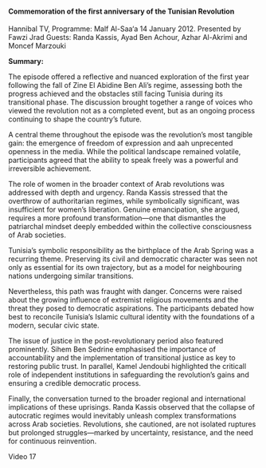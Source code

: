 <h4>Commemoration of the first anniversary of the Tunisian Revolution</h4>

Hannibal TV, Programme: Malf Al-Saa‘a                                                                                                          14 January 2012.                                                                                                                                 Presented by Fawzi Jrad                                                                                                                         Guests: Randa Kassis, Ayad Ben Achour, Azhar Al-Akrimi and Moncef Marzouki

<b>Summary:</b>

The episode offered a reflective and nuanced exploration of the first year following the fall of Zine El Abidine Ben Ali’s regime, assessing both the progress achieved and the obstacles still facing Tunisia during its transitional phase. The discussion brought together a range of voices who viewed the revolution not as a completed event, but as an ongoing process continuing to shape the country’s future.

A central theme throughout the episode was the revolution’s most tangible gain: the emergence of freedom of expression and aah unprecented openness in the media. While the political landscape remained volatile, participants agreed that the ability to speak freely was a powerful and irreversible achievement.

The role of women in the broader context of Arab revolutions was addressed with depth and urgency. Randa Kassis stressed that the overthrow of authoritarian regimes, while symbolically significant, was insufficient for women’s liberation. Genuine emancipation, she argued, requires a more profound transformation—one that dismantles the patriarchal mindset deeply embedded within the collective consciousness of Arab societies.

Tunisia’s symbolic responsibility as the birthplace of the Arab Spring was a recurring theme. Preserving its civil and democratic character was seen not only as essential for its own trajectory, but as a model for neighbouring nations undergoing similar transitions.

Nevertheless, this path was fraught with danger. Concerns were raised about the growing influence of extremist religious movements and the threat they posed to democratic aspirations. The participants debated how best to reconcile Tunisia’s Islamic cultural identity with the foundations of a modern, secular civic state.

The issue of justice in the post-revolutionary period also featured prominently. Sihem Ben Sedrine emphasised the importance of accountability and the implementation of transitional justice as key to restoring public trust. In parallel, Kamel Jendoubi highlighted the criticall role of independent institutions in safeguarding the revolution’s gains and ensuring a credible democratic process.

Finally, the conversation turned to the broader regional and international implications of these uprisings. Randa Kassis observed that the collapse of autocratic regimes would inevitably unleash complex transformations across Arab societies. Revolutions, she cautioned, are not isolated ruptures but prolonged struggles—marked by uncertainty, resistance, and the need for continuous reinvention.

Video 17
